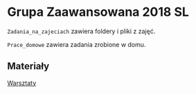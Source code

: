 # Grupa Zaawansowana 2018 SL
`Zadania_na_zajeciach` zawiera foldery i pliki z zajęć.

`Prace_domowe` zawiera zadania zrobione w domu.

## Materiały
[Warsztaty](warsztaty.sealcode.org)
